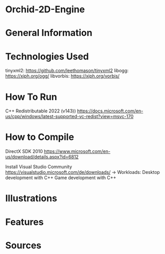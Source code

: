# Orchid-2D-Engine

# General Information

# Technologies Used
tinyxml2: https://github.com/leethomason/tinyxml2
libogg: https://xiph.org/ogg/
libvorbis: https://xiph.org/vorbis/

# How To Run
C++ Redistributable 2022 (v143))
https://docs.microsoft.com/en-us/cpp/windows/latest-supported-vc-redist?view=msvc-170

# How to Compile
DirectX SDK 2010
https://www.microsoft.com/en-us/download/details.aspx?id=6812

Install Visual Studio Community
https://visualstudio.microsoft.com/de/downloads/
-> Workloads:
Desktop development with C++
Game development with C++

# Illustrations

# Features

# Sources